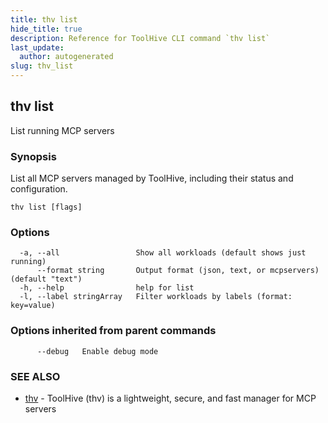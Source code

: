 ```yaml
---
title: thv list
hide_title: true
description: Reference for ToolHive CLI command `thv list`
last_update:
  author: autogenerated
slug: thv_list
---
```


## thv list

List running MCP servers

### Synopsis

List all MCP servers managed by ToolHive, including their status and configuration.

```
thv list [flags]
```

### Options

```
  -a, --all                 Show all workloads (default shows just running)
      --format string       Output format (json, text, or mcpservers) (default "text")
  -h, --help                help for list
  -l, --label stringArray   Filter workloads by labels (format: key=value)
```

### Options inherited from parent commands

```
      --debug   Enable debug mode
```

### SEE ALSO

* [thv](thv.md)	 - ToolHive (thv) is a lightweight, secure, and fast manager for MCP servers

